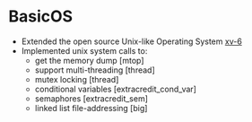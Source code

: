 # BasicOS

- Extended the open source Unix-like Operating System [xv-6](https://github.com/mit-pdos/xv6-public)
- Implemented unix system calls to:
  - get the memory dump [mtop]
  - support multi-threading [thread]
  - mutex locking [thread]
  - conditional variables [extracredit_cond_var]
  - semaphores [extracredit_sem]
  - linked list file-addressing [big]
